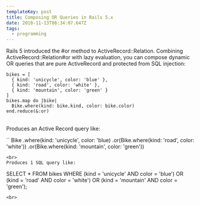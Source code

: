 ```yaml
---
templateKey: post
title: Composing OR Queries in Rails 5.x
date: 2018-11-13T06:34:07.647Z
tags:
  - programming
---
```

Rails 5 introduced the #or method to ActiveRecord::Relation. Combining ActiveRecord::Relation#or with lazy evaluation, you can compose dynamic OR queries that are pure ActiveRecord and protected from SQL injection:

```
bikes = [
  { kind: 'unicycle', color: 'blue' },
  { kind: 'road', color: 'white' },
  { kind: 'mountain', color: 'green' }
]
bikes.map do |bike|
  Bike.where(kind: bike.kind, color: bike.color)
end.reduce(&:or)
```

<br>
Produces an Active Record query like:

``
Bike
  .where(kind: 'unicycle', color: 'blue)
  .or(Bike.where(kind: 'road', color: 'white'))
  .or(Bike.where(kind: 'mountain', color: 'green'))
```
<br>
Produces 1 SQL query like:

```
SELECT *
FROM bikes
WHERE (kind = 'unicycle' AND color = 'blue')
OR (kind = 'road' AND color = 'white')
OR (kind = 'mountain' AND color = 'green');
```
<br>

